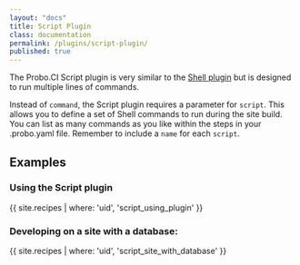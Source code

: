 ```yaml
---
layout: "docs"
title: Script Plugin
class: documentation
permalink: /plugins/script-plugin/
published: true
---
```

The Probo.CI Script plugin is very similar to the [Shell plugin](/plugins/shell-plugin/) but is designed to run multiple lines of commands.

Instead of `command`, the Script plugin requires a parameter for `script`. This allows you to define a set of Shell commands to run during the site build. You can list as many commands as you like within the steps in your .probo.yaml file. Remember to include a `name` for each `script`.

## Examples

### Using the Script plugin

{{ site.recipes | where: 'uid', 'script_using_plugin' }}

### Developing on a site with a database:

{{ site.recipes | where: 'uid', 'script_site_with_database' }}
